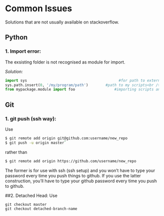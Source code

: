 # Common Issues
Solutions that are not usually available on stackoverflow.

## Python
### 1. Import error:

The exsisting folder is not recognised as module for import.

<em>Solution:</em>

```python
import sys                                          #for path to external scripts<br />
sys.path.insert(0, '/my/program/path')        #path to my scripts<br />
from mypackage.module import foo                  #importing scripts and giving a local name<br />
```   
## Git
### 1. git push (ssh way):
Use 
```bash
$ git remote add origin git@github.com:username/new_repo
$ git push -u origin master`
 ```
rather than 
```bash 
$ git remote add origin https://github.com/username/new_repo
```
The former is for use with ssh (ssh setup) and you won’t have to type your password every time you push things to github. If you use the latter construction, you’ll have to type your github password every time you push to github.

##2. Detached Head:
Use
```
git checkout master
git checkout detached-branch-name
```
